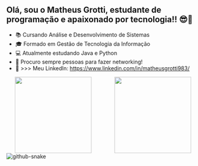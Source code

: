 ## Olá, sou o Matheus Grotti, estudante de programação e apaixonado por tecnologia!! 😎🚀

- 📚 Cursando Análise e Desenvolvimento de Sistemas
- 🎓 Formado em Gestão de Tecnologia da Informação
- 💻 Atualmente estudando Java e Python
- 🤝 Procuro sempre pessoas para fazer networking!
- 🔗 >>> Meu LinkedIn: https://www.linkedin.com/in/matheusgrotti983/

<div style="display: flex; align-items: center; justify-content: center; gap: 60px;">
  <img height="200em" src="https://github-readme-stats.vercel.app/api?username=mathgrotti&show_icons=true&theme=github_dark"/>
  <img height="200em" src="https://github-readme-stats.vercel.app/api/top-langs/?username=mathgrotti&layout=donut&theme=github_dark"/>
</div>

<picture>
  <source media="(prefers-color-scheme: dark)" srcset="https://raw.githubusercontent.com/mathgrotti/mathgrotti/output/github-contribution-grid-snake-dark.svg"/>
  <source media="(prefers-color-scheme: light)" srcset="[github-snake.svg](https://raw.githubusercontent.com/mathgrotti/mathgrotti/output/github-contribution-grid-snake.svg)" />
  <img alt="github-snake" src="[github-snake.svg](https://raw.githubusercontent.com/mathgrotti/mathgrotti/output/github-contribution-grid-snake.svg)" />
</picture>
